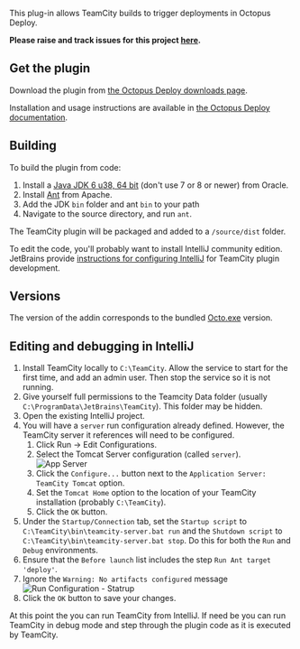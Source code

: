 This plug-in allows TeamCity builds to trigger deployments in Octopus Deploy.

**Please raise and track issues for this project [here](https://github.com/OctopusDeploy/Issues/issues/).**

## Get the plugin

Download the plugin from [the Octopus Deploy downloads page](http://octopusdeploy.com/downloads).

Installation and usage instructions are available in [the Octopus Deploy documentation](http://octopusdeploy.com/documentation/integration/teamcity).

## Building

To build the plugin from code:

 1. Install a [Java JDK 6 u38, 64 bit](http://www.oracle.com/technetwork/java/javase/downloads/java-archive-downloads-javase6-419409.html#jdk-6u38-oth-JPR) (don't use 7 or 8 or newer) from Oracle.
 2. Install [Ant](http://archive.apache.org/dist/ant/binaries/apache-ant-1.8.4-bin.zip) from Apache.
 3. Add the JDK `bin` folder and ant `bin` to your path
 4. Navigate to the source directory, and run `ant`.

The TeamCity plugin will be packaged and added to a `/source/dist` folder.

To edit the code, you'll probably want to install IntelliJ community edition. JetBrains provide [instructions for configuring IntelliJ](http://confluence.jetbrains.com/display/TCD7/Bundled+Development+Package) for TeamCity plugin development.  

## Versions
The version of the addin corresponds to the bundled [Octo.exe](https://github.com/OctopusDeploy/OctopusClients) version.

## Editing and debugging in IntelliJ

1. Install TeamCity locally to `C:\TeamCity`. Allow the service to start for the first time, and add an admin user. Then stop the service so it is not running.
2. Give yourself full permissions to the Teamcity Data folder (usually `C:\ProgramData\JetBrains\TeamCity`). This folder may be hidden.
3. Open the existing IntelliJ project.
4. You will have a `server` run configuration already defined. However, the TeamCity server it references will need to be configured.
    1. Click Run -> Edit Configurations.
    2. Select the Tomcat Server configuration (called `server`).
       ![App Server](https://raw.githubusercontent.com/OctopusDeploy/Octopus-TeamCity/build-cleanup/App%20Server.PNG)
    3. Click the `Configure...` button next to the `Application Server: TeamCity Tomcat` option.
    4. Set the `Tomcat Home` option to the location of your TeamCity installation (probably `C:\TeamCity`).
    5. Click the `OK` button.
6. Under the `Startup/Connection` tab, set the `Startup script` to `C:\TeamCity\bin\teamcity-server.bat run` and the `Shutdown script` to `C:\TeamCity\bin\teamcity-server.bat stop`. Do this for both the `Run` and `Debug` environments.
5. Ensure that the `Before launch` list includes the step `Run Ant target 'deploy'`.
6. Ignore the `Warning: No artifacts configured` message
   ![Run Configuration - Statrup](https://raw.githubusercontent.com/OctopusDeploy/Octopus-TeamCity/build-cleanup/Run%20Configuration%20-%20Startup.PNG)
7. Click the `OK` button to save your changes.

At this point the you can run TeamCity from IntelliJ. If need be you can run  TeamCity in debug mode and step through the plugin code as it is executed by TeamCity.
